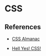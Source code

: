 # CSS

## References

* [CSS Almanac](https://css-tricks.com/almanac/)

* [Hell Yes! CSS!](https://wizardzines.com/zines/css/)